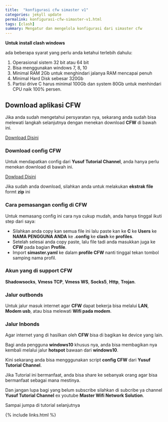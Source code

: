 ```yaml
---
title:  "konfigurasi cfw simaster v1"
categories: jekyll update
permalink: konfigurasi-cfw-simaster-v1.html
tags: [clash]
summary: Mengatur dan mengelola konfigurasi dari simaster cfw
---
```


**Untuk install clash windows**

ada beberapa syarat yang perlu anda ketahui terlebih dahulu:

1. Operasional sistem 32 bit atau 64 bit
1. Bisa menggunakan windows 7, 8, 10
1. Minimal RAM 2Gb untuk menghindari jalanya RAM mencapai penuh
1. Minimal Hard Disk sebesar 320Gb
1. Partisi drive C harus minimal 100Gb dan system 80Gb untuk menhindari CPU naik 100% persen.

## Download aplikasi CFW

Jika anda sudah mengetahui persyaratan nya, sekarang anda sudah bisa melewati langkah selanjutnya dengan menekan download **CFW** di bawah ini.

[Download Disini](https://www.mediafire.com/file/jr4hxgrxj2v5pne/simastercfw.zip/file)

### Download config CFW

Untuk mendapatkan config dari **Yusuf Tutorial Channel**, anda hanya perlu menekan download di bawah ini.

[Dowload Disini](https://sfile.mobi/aJZH6yG3oOp)

Jika sudah anda download, silahkan anda untuk melakukan **ekstrak file** formt **zip** ini

### Cara pemasangan config di CFW

Untuk memasang config ini cara nya cukup mudah, anda hanya tinggal ikuti step dari saya:

- Silahkan anda copy kan semua file ini lalu paste kan ke **C** ke **Users** ke **NAMA PENGGUNA ANDA** ke **.config** ke **clash** ke **profiles**.
- Setelah selesai anda copy paste, lalu file tadi anda masukkan juga ke **CFW** pada bagian **Profile**.
- Import **simaster.yaml** ke dalam **profile CFW** nanti tinggal tekan tombol samping nama profil.

### Akun yang di support CFW

**Shadowsocks**, **Vmess TCP**, **Vmess WS**, **Socks5**, **Http**, **Trojan**.

### Jalur outbonds

Untuk jalur masuk internet agar **CFW** dapat bekerja bisa melalui **LAN**, **Modem usb**, atau bisa melewati **Wifi pada modem**.

### Jalur Inbonds

Agar internet yang di hasilkan oleh **CFW** bisa di bagikan ke device yang lain.

Bagi anda pengguna **windows10** khusus nya, anda bisa membagikan nya kembali melalui jalur **hotspot** bawaan dari **windows10**.

Kini sekarang anda bisa mengggunakan script **config CFW** dari **Yusuf Tutorial Channel**.
  
Jika Tutorial ini bermanfaat, anda bisa share ke sebanyak orang agar bisa bermanfaat sebagai mana mestinya.

Dan jangan lupa bagi yang belum subscribe silahkan di subcribe ya channel **Yusuf Tutorial Channel** ex youtube **Master Wifi Network Solution**.

Sampai jumpa di tutorial selanjutnya

{% include links.html %}
